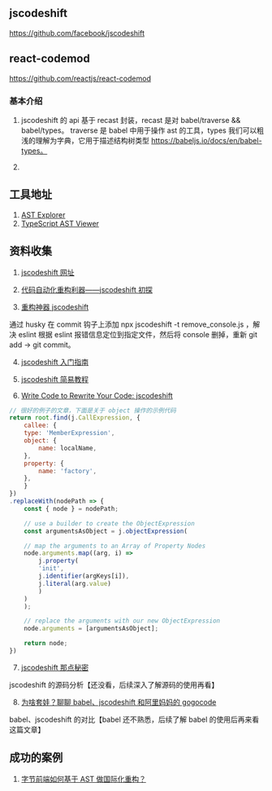 ## jscodeshift

https://github.com/facebook/jscodeshift

## react-codemod

https://github.com/reactjs/react-codemod

### 基本介绍

1. jscodeshift 的 api 基于 recast 封装，recast 是对 babel/traverse && babel/types。 traverse 是 babel 中用于操作 ast 的工具，types 我们可以粗浅的理解为字典，它用于描述结构树类型
   https://babeljs.io/docs/en/babel-types。

2.

## 工具地址

1. [AST Explorer](https://astexplorer.net/)
2. [TypeScript AST Viewer](https://ts-ast-viewer.com/)

## 资料收集

1. [ jscodeshift 网址](https://github.com/facebook/jscodeshift)

2. [代码自动化重构利器——jscodeshift 初探](https://juejin.cn/post/6934911685220106253)

3. [重构神器 jscodeshift](https://juejin.cn/post/6986078453917302815)

通过 husky 在 commit 钩子上添加 npx jscodeshift -t remove_console.js ，解决 eslint 根据 eslint 报错信息定位到指定文件，然后将 console 删掉，重新 git add -> git commit。

4. [jscodeshift 入门指南](https://tianqi.name/blog/2018/01/12/jscodeshift.html)

5. [jscodeshift 简易教程](https://www.cnblogs.com/axes/p/7694041.html)

6. [Write Code to Rewrite Your Code: jscodeshift](https://www.toptal.com/javascript/write-code-to-rewrite-your-code)

```JavaScript
// 很好的例子的文章，下面是关于 object 操作的示例代码
return root.find(j.CallExpression, {
    callee: {
    type: 'MemberExpression',
    object: {
        name: localName,
    },
    property: {
        name: 'factory',
    },
    }
})
.replaceWith(nodePath => {
    const { node } = nodePath;

    // use a builder to create the ObjectExpression
    const argumentsAsObject = j.objectExpression(

    // map the arguments to an Array of Property Nodes
    node.arguments.map((arg, i) =>
        j.property(
        'init',
        j.identifier(argKeys[i]),
        j.literal(arg.value)
        )
    )
    );

    // replace the arguments with our new ObjectExpression
    node.arguments = [argumentsAsObject];

    return node;
})
```

7. [jscodeshift 那点秘密](https://juejin.cn/post/6991349946381238303)

jscodeshift 的源码分析【还没看，后续深入了解源码的使用再看】

8. [为啥套娃？聊聊 babel、jscodeshift 和阿里妈妈的 gogocode](https://juejin.cn/post/6977768176146710558)

babel、jscodeshift 的对比【babel 还不熟悉，后续了解 babel 的使用后再来看这篇文章】

## 成功的案例

1. [字节前端如何基于 AST 做国际化重构？](https://mp.weixin.qq.com/s/O7HaOKBGMXwaE3KkqANX3A?forceh5=1)
